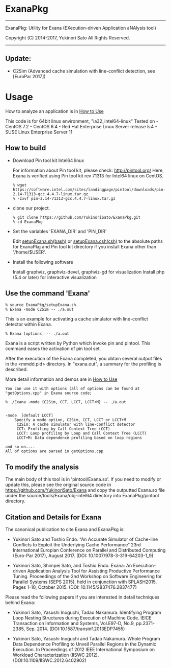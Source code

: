 # ExanaPkg

------------------------------------------------------------------------

ExanaPkg: Utility for Exana (EXecution-driven Application aNAlysis tool)

Copyright (C)   2014-2017,   Yukinori Sato
All Rights Reserved. 

------------------------------------------------------------------------

## Update:

* C2Sim (Advanced cache simulation with line-conflict detection, see [EuroPar 2017])


# Usage
How to analyze an application is in [How to Use](HowToUse.md)


This code is for 64bit linux environment, 
    "ia32_intel64-linux"
     Tested on 
     - CentOS 7.2
     - CentOS 6.4
     - Red Hat Enterprise Linux Server release 5.4
     - SUSE Linux Enterprise Server 11

## How to build
* Download Pin tool kit Intel64 linux

    For information about Pin tool kit, please check:
    	http://pintool.org/ 
    Here, Exana is verified using Pin tool kit rev 71313 for Intel64 linux on CentOS.
    
    ```
    % wget https://software.intel.com/sites/landingpage/pintool/downloads/pin-2.14-71313-gcc.4.4.7-linux.tar.gz
    % -zxvf pin-2.14-71313-gcc.4.4.7-linux.tar.gz
    ```
* clone our project.
    ```
    % git clone https://github.com/YukinoriSato/ExanaPkg.git
    % cd ExanaPkg
    ```
* Set the variables 'EXANA_DIR' and 'PIN_DIR' 

    Edit [setupExana.sh(bash)](setupExana.sh) or [setupExana.csh(csh)](setupExana.csh) to the absolute paths for ExanaPkg and Pin tool kit directory if you install Exana other than '/home/$USER'.

* Install the following software

    Install graphviz, graphviz-devel, graphviz-gd for visualization
    Install php (5.4 or later) for interactive visualization


## Use the command 'Exana'

    % source ExanaPkg/setupExana.sh
    % Exana -mode C2Sim -- ./a.out

This is an example for activating a cache simulator with line-conflict detector within Exana.

    % Exana [options] -- ./a.out
 
Exana is a script written by Python which invoke pin and pintool.
This command eases the activation of pin tool set.

After the execution of the Exana completed, you obtain several output files in the <mmdd.pid> directory.  In "exana.out", a summary for the profiling is described.

More detail information and demos are in [How to Use](HowToUse.md)

    You can use it with options (all of options can be found at "getOptions.cpp" in Exana source code;

    % ./Exana -mode {C2Sim, CCT, LCCT, LCCT+M} -- ./a.out


    -mode  [default LCCT]
        Specify a mode option, C2Sim, CCT, LCCT or LCCT+M
         C2Sim: A cache simulator with line-conflict detector
         CCT: Profiling by Call Context Tree (CCT)
         LCCT: Loop profiling by Loop and Call Context Tree (LCCT)
         LCCT+M: Data dependence profiling based on loop regions

    and so on....
    All of options are parsed in getOptions.cpp

## To modify the analysis

The main body of this tool is in 'pintool/Exana.so'.  If you need to
modify or update this, please see the original source code in
https://github.com/YukinoriSato/Exana and copy the outputted Exana.so
file under the source/tools/Exana/obj-intel64 directory into
ExanaPkg/pintool directory.


## Citation and Details for Exana

The canonical publication to cite Exana and ExanaPkg is:

* Yukinori Sato and Toshio Endo. “An Accurate Simulator of Cache-line Conflicts to Exploit the Underlying Cache Performance” 23rd International Europian Conference on Parallel and Distributed Computing (Euro-Par 2017), August 2017. (DOI: 10.1007/978-3-319-64203-1_9)

* Yukinori Sato, Shimpei Sato, and Toshio Endo. Exana: An Execution-driven Application Analysis Tool for Assisting Productive Performance Tuning. Proceedings of the 2nd Workshop on Software Engineering for Parallel Systems (SEPS 2015), held in conjunction with SPLASH2015, Pages 1-10, October 2015. (DOI: 10.1145/2837476.2837477)


Please read the following papers if you are interested in detail techniques behind Exana:


* Yukinori Sato, Yasushi Inoguchi, Tadao Nakamura. Identifying Program Loop Nesting Structures during Execution of Machine Code. IEICE Transaction on Information and Systems, Vol.E97-D, No.9, pp.2371-2385, Sep. 2014. (DOI:10.1587/transinf.2013EDP7455)

* Yukinori Sato, Yasushi Inoguchi and Tadao Nakamura. Whole Program Data Dependence Profiling to Unveil Parallel Regions in the Dynamic Execution. In Proceedings of 2012 IEEE International Symposium on Workload Characterization (IISWC 2012). (DOI:10.1109/IISWC.2012.6402902) 


